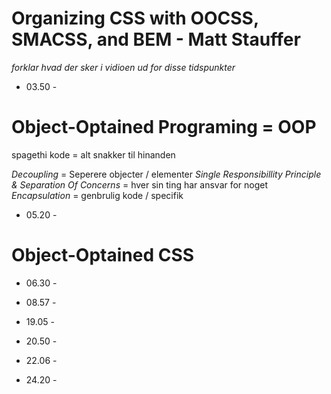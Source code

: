 # Organizing CSS with OOCSS, SMACSS, and BEM - Matt Stauffer #

*forklar hvad der sker i vidioen ud for disse tidspunkter*
- 03.50 -

# Object-Optained Programing = OOP

spagethi kode = alt snakker til hinanden

*Decoupling* = Seperere objecter / elementer
*Single Responsibillity Principle & Separation Of Concerns* = hver sin ting har ansvar for noget
*Encapsulation* = genbrulig kode / specifik


- 05.20 -

# Object-Optained CSS



- 06.30 -


- 08.57 -


- 19.05 -


- 20.50 -


- 22.06 -


- 24.20 -


